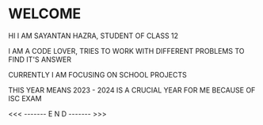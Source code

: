 # WELCOME

HI I AM SAYANTAN HAZRA, STUDENT OF CLASS 12

I AM A CODE LOVER, TRIES TO WORK WITH DIFFERENT PROBLEMS TO FIND IT'S ANSWER

CURRENTLY I AM FOCUSING ON SCHOOL PROJECTS

THIS YEAR MEANS 2023 - 2024 IS A CRUCIAL YEAR FOR ME BECAUSE OF ISC EXAM

<<< -------     E     N     D     ------- >>>

